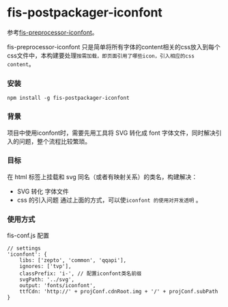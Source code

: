 # fis-postpackager-iconfont
参考[fis-preprocessor-iconfont](https://github.com/haledeng/fis-preprocessor-iconfont)。

fis-preprocessor-iconfont 只是简单将所有字体的content相关的css放入到每个css文件中，本构建要处理`按需加载，即页面引用了哪些icon，引入相应的css content`。

### 安装
```
npm install -g fis-postpackager-iconfont
```


### 背景

项目中使用iconfont时，需要先用工具将 SVG 转化成 font 字体文件，同时解决引入的问题，整个流程比较繁琐。


### 目标
在 html 标签上挂载和 svg 同名（或者有映射关系）的类名，构建解决：
+ SVG 转化 字体文件
+ css 的引入问题
通过上面的方式，可以使`iconfont 的使用对开发透明` 。

### 使用方式
fis-conf.js 配置
```
// settings
'iconfont': {
    libs: ['zepto', 'common', 'qqapi'],
    ignores: ['tvp'],
    classPrefix: 'i-', // 配置iconfont类名前缀
    svgPath: '../svg',
    output: 'fonts/iconfont',
    ttfCdn: 'http://' + projConf.cdnRoot.img + '/' + projConf.subPath
}
```



